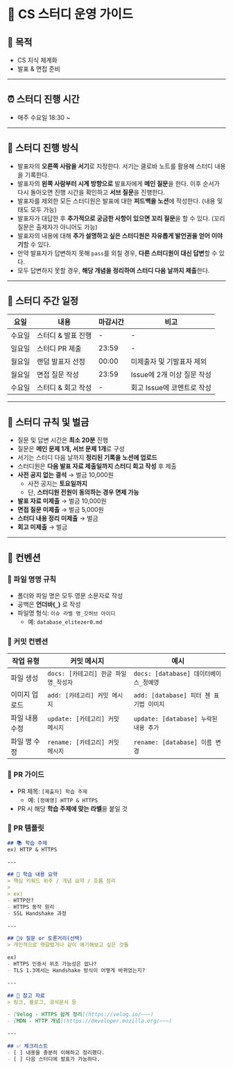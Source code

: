 # 📘 CS 스터디 운영 가이드

## 🎯 목적

- CS 지식 체계화
- 발표 & 면접 준비

---
## ⏰ 스터디 진행 시간

- 매주 수요일 18:30 ~

---
## 🧭 스터디 진행 방식

- 발표자의 **오른쪽 사람을 서기**로 지정한다. 서기는 클로바 노트를 활용해 스터디 내용을 기록한다.
- 발표자의 **왼쪽 사람부터 시계 방향으로** 발표자에게 **메인 질문**을 한다. 이후 순서가 다시 돌아오면 진행 시간을 확인하고 **서브 질문**을 진행한다.    
- 발표자를 제외한 모든 스터디원은 발표에 대한 **피드백을 노션**에 작성한다. (내용 및 태도 모두 가능)    
- 발표자가 대답한 후 **추가적으로 궁금한 사항이 있으면 꼬리 질문**을 할 수 있다. (꼬리 질문은 출제자가 아니어도 가능)
- 발표자의 내용에 대해 **추가 설명하고 싶은 스터디원은 자유롭게 발언권을 얻어 이야기**할 수 있다.
- 만약 발표자가 답변하지 못해 `pass`를 외칠 경우, **다른 스터디원이 대신 답변**할 수 있다.
- 모두 답변하지 못할 경우, **해당 개념을 정리하여 스터디 다음 날까지 제출**한다.

---
## 📅 스터디 주간 일정

| 요일  | 내용          | 마감시간  | 비고                 |
| --- | ----------- | ----- | ------------------ |
| 수요일 | 스터디 & 발표 진행 | -     | -                  |
| 일요일 | 스터디 PR 제출   | 23:59 | -                  |
| 월요일 | 랜덤 발표자 선정   | 00:00 | 미제출자 및 기발표자 제외     |
| 월요일 | 면접 질문 작성    | 23:59 | Issue에 2개 이상 질문 작성 |
| 수요일 | 스터디 & 회고 작성 | -     | 회고 Issue에 코멘트로 작성  |

---
## 📌 스터디 규칙 및 벌금

- 질문 및 답변 시간은 **최소 20분** 진행
- 질문은 **메인 문제 1개, 서브 문제 1개**로 구성
- 서기는 스터디 다음 날까지 **정리된 기록을 노션에 업로드**
- 스터디원은 **다음 발표 자료 제출일까지 스터디 회고 작성** 후 제출
- **사전 공지 없는 결석** → 벌금 10,000원
    - 사전 공지는 **토요일까지**
    - 단, **스터디원 전원이 동의하는 경우 면제 가능**
- **발표 자료 미제출** → 벌금 10,000원
- **면접 질문 미제출** → 벌금 5,000원
- **스터디 내용 정리 미제출** → 벌금     
- **회고 미제출** → 벌금 

---
## 🧾 컨벤션

### 📂 파일 명명 규칙

- 폴더와 파일 명은 모두 영문 소문자로 작성
- 공백은 **언더바(`_`)** 로 작성
- 파일명 형식: `이슈 라벨 명_깃허브 아이디`
	- 예: `database_elitezer0.md`

### 💬 커밋 컨벤션

| 작업 유형    | 커밋 메시지                     | 예시                             |
| -------- | -------------------------- | ------------------------------ |
| 파일 생성    | `docs: [카테고리] 한글 파일 명_작성자` | `docs: [database] 데이터베이스_정예영`  |
| 이미지 업로드  | `add: [카테고리] 커밋 메시지`       | `add: [database] 피터 첸 표기법 이미지` |
| 파일 내용 수정 | `update: [카테고리] 커밋 메시지`    | `update: [database] 누락된 내용 추가` |
| 파일 명 수정  | `rename: [카테고리] 커밋 메시지`    | `rename: [database] 이름 변경`     |
### 🔀 PR 가이드

- PR 제목: `[제출자] 학습 주제`
    - 예: `[정예영] HTTP & HTTPS`
- PR 시 해당 **학습 주제에 맞는 라벨**을 붙일 것
### 📄 PR 템플릿

```md
## 📚 학습 주제
ex) HTTP & HTTPS

---

## 📝 학습 내용 요약
> 핵심 키워드 위주 / 개념 요약 / 흐름 정리
>
> ex)
- HTTP란?
- HTTPS 동작 원리
- SSL Handshake 과정

---

## 🙋‍♀️ 질문 or 토론거리(선택)
> 개인적으로 헷갈렸거나 같이 얘기해보고 싶은 것들

ex)
- HTTPS 인증서 위조 가능성은 없나?
- TLS 1.3에서는 Handshake 방식이 어떻게 바뀌었는지?

---

## 🔗 참고 자료
> 링크, 블로그, 공식문서 등

- [Velog - HTTPS 쉽게 정리](https://velog.io/~~~)
- [MDN - HTTP 개념](https://developer.mozilla.org/~~~)

---

## ✅ 체크리스트
- [ ] 내용을 충분히 이해하고 정리했다.
- [ ] 다음 스터디에 발표가 가능하다.

```
